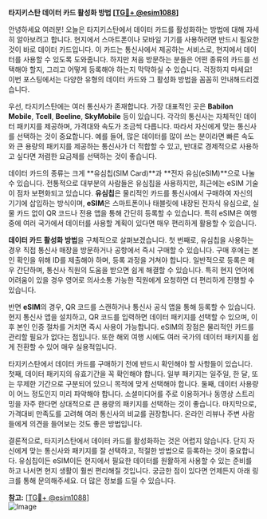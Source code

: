 **타지키스탄 데이터 카드 활성화 방법 [[TG💪+ @esim1088](https://t.me/s/esim1088)]**

안녕하세요 여러분! 오늘은 타지키스탄에서 데이터 카드를 활성화하는 방법에 대해 자세히 알아보려고 합니다. 현지에서 스마트폰이나 모바일 기기를 사용하려면 반드시 필요한 것이 바로 데이터 카드입니다. 이 카드는 통신사에서 제공하는 서비스로, 현지에서 데이터를 사용할 수 있도록 도와줍니다. 하지만 처음 방문하는 분들은 어떤 종류의 카드를 선택해야 할지, 그리고 어떻게 등록해야 하는지 막막하실 수 있습니다. 걱정하지 마세요! 이번 포스팅에서는 다양한 유형의 데이터 카드와 그 활성화 방법을 꼼꼼히 안내해드리겠습니다.

우선, 타지키스탄에는 여러 통신사가 존재합니다. 가장 대표적인 곳은 **Babilon Mobile**, **Tcell**, **Beeline**, **SkyMobile** 등이 있습니다. 각각의 통신사는 자체적인 데이터 패키지를 제공하며, 가격대와 속도가 조금씩 다릅니다. 따라서 자신에게 맞는 통신사를 선택하는 것이 중요합니다. 예를 들어, 많은 데이터를 많이 쓰는 분이라면 빠른 속도와 큰 용량의 패키지를 제공하는 통신사가 더 적합할 수 있고, 반대로 경제적으로 사용하고 싶다면 저렴한 요금제를 선택하는 것이 좋습니다.

데이터 카드의 종류는 크게 **유심칩(SIM Card)**과 **전자 유심(eSIM)**으로 나눌 수 있습니다. 전통적으로 대부분의 사람들은 유심칩을 사용하지만, 최근에는 eSIM 기술이 점차 보편화되고 있습니다. **유심칩**은 물리적인 카드를 통신사에서 구매하여 자신의 기기에 삽입하는 방식이며, **eSIM**은 스마트폰이나 태블릿에 내장된 전자식 유심으로, 실물 카드 없이 QR 코드나 전용 앱을 통해 간단히 등록할 수 있습니다. 특히 eSIM은 여행 중에 여러 국가에서 데이터를 사용할 계획이 있다면 매우 편리하게 활용할 수 있습니다.

**데이터 카드 활성화 방법**을 구체적으로 살펴보겠습니다. 첫 번째로, 유심칩을 사용하는 경우 직접 통신사 매장을 방문하거나 공항에서 즉시 구매할 수 있습니다. 구매 후에는 본인 확인을 위해 ID를 제출해야 하며, 등록 과정을 거쳐야 합니다. 일반적으로 등록은 매우 간단하며, 통신사 직원의 도움을 받으면 쉽게 해결할 수 있습니다. 특히 현지 언어에 어려움이 있을 경우 영어로 의사소통 가능한 직원에게 요청하면 더 편리하게 진행할 수 있습니다.

반면 **eSIM**의 경우, QR 코드를 스캔하거나 통신사 공식 앱을 통해 등록할 수 있습니다. 현지 통신사 앱을 설치하고, QR 코드를 입력하면 데이터 패키지를 선택할 수 있으며, 이후 본인 인증 절차를 거치면 즉시 사용이 가능합니다. eSIM의 장점은 물리적인 카드를 관리할 필요가 없다는 점입니다. 또한 해외 여행 시에도 여러 국가의 데이터 패키지를 쉽게 전환할 수 있어 매우 실용적입니다.

타지키스탄에서 데이터 카드를 구매하기 전에 반드시 확인해야 할 사항들이 있습니다. 첫째, 데이터 패키지의 유효기간을 꼭 확인해야 합니다. 일부 패키지는 일주일, 한 달, 또는 무제한 기간으로 구분되어 있으니 목적에 맞게 선택해야 합니다. 둘째, 데이터 사용량이 어느 정도인지 미리 파악해야 합니다. 소셜미디어를 주로 이용하거나 동영상 스트리밍을 자주 한다면 상대적으로 큰 용량의 패키지를 선택하는 것이 좋습니다. 마지막으로, 가격대비 만족도를 고려해 여러 통신사의 비교를 권장합니다. 온라인 리뷰나 주변 사람들에게 의견을 들어보는 것도 좋은 방법입니다.

결론적으로, 타지키스탄에서 데이터 카드를 활성화하는 것은 어렵지 않습니다. 단지 자신에게 맞는 통신사와 패키지를 잘 선택하고, 적절한 방법으로 등록하는 것이 중요합니다. 유심칩이든 eSIM이든 현지에서 필요한 데이터를 원활하게 사용할 수 있는 준비를 하고 나서면 현지 생활이 훨씬 편리해질 것입니다. 궁금한 점이 있다면 언제든지 아래 링크를 통해 문의해주세요. 더 많은 정보를 드릴 수 있습니다. 

**참고:** [[TG💪+ @esim1088](https://t.me/s/esim1088)]  
![Image](https://i.postimg.cc/Y0z9fWf4/image.png)